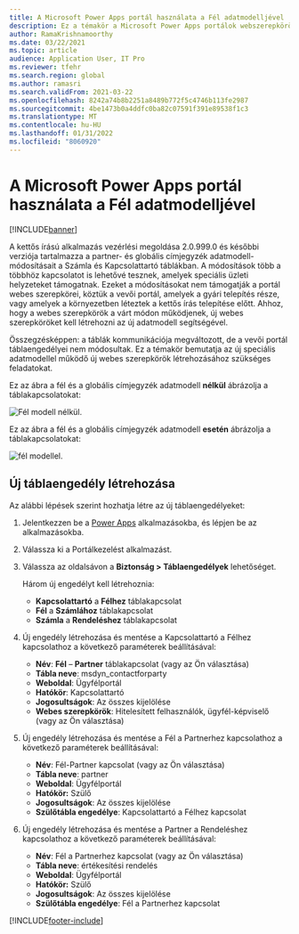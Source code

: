 ```yaml
---
title: A Microsoft Power Apps portál használata a Fél adatmodelljével
description: Ez a témakör a Microsoft Power Apps portálok webszerepkörök változásait írja le a fél adatmodell megjelenése miatt a kettős írásban.
author: RamaKrishnamoorthy
ms.date: 03/22/2021
ms.topic: article
audience: Application User, IT Pro
ms.reviewer: tfehr
ms.search.region: global
ms.author: ramasri
ms.search.validFrom: 2021-03-22
ms.openlocfilehash: 8242a74b8b2251a8489b772f5c4746b113fe2987
ms.sourcegitcommit: 4be1473b0a4ddfc0ba82c07591f391e89538f1c3
ms.translationtype: MT
ms.contentlocale: hu-HU
ms.lasthandoff: 01/31/2022
ms.locfileid: "8060920"
---
```

# <a name="using-microsoft-power-apps-portals-with-the-party-data-model"></a>A Microsoft Power Apps portál használata a Fél adatmodelljével

[!INCLUDE[banner](../../includes/banner.md)]



A kettős írású alkalmazás vezérlési megoldása 2.0.999.0 és későbbi verziója tartalmazza a partner- és globális címjegyzék adatmodell-módosításait a Számla és Kapcsolattartó táblákban. A módosítások több a többhöz kapcsolatot is lehetővé tesznek, amelyek speciális üzleti helyzeteket támogatnak. Ezeket a módosításokat nem támogatják a portál webes szerepkörei, köztük a vevői portál, amelyek a gyári telepítés része, vagy amelyek a környezetben léteztek a kettős írás telepítése előtt. Ahhoz, hogy a webes szerepkörök a várt módon működjenek, új webes szerepköröket kell létrehozni az új adatmodell segítségével. 

Összegzésképpen: a táblák kommunikációja megváltozott, de a vevői portál táblaengedélyei nem módosultak. Ez a témakör bemutatja az új speciális adatmodellel működő új webes szerepkörök létrehozásához szükséges feladatokat.

Ez az ábra a fél és a globális címjegyzék adatmodell **nélkül** ábrázolja a táblakapcsolatokat:

   ![Fél modell nélkül.](media/without-party-model.PNG)

Ez az ábra a fél és a globális címjegyzék adatmodell **esetén** ábrázolja a táblakapcsolatokat:

   ![fél modellel.](media/with-party-model.png)

## <a name="create-a-new-table-permission"></a>Új táblaengedély létrehozása

Az alábbi lépések szerint hozhatja létre az új táblaengedélyeket:

1. Jelentkezzen be a [Power Apps](https://make.powerapps.com) alkalmazásokba, és lépjen be az alkalmazásokba.
2. Válassza ki a Portálkezelést alkalmazást.
3. Válassza az oldalsávon a **Biztonság > Táblaengedélyek** lehetőséget.

    Három új engedélyt kell létrehoznia:

    + **Kapcsolattartó** a **Félhez** táblakapcsolat
    + **Fél** a **Számlához** táblakapcsolat
    + **Számla** a **Rendeléshez** táblakapcsolat

4. Új engedély létrehozása és mentése a Kapcsolattartó a Félhez kapcsolathoz a következő paraméterek beállításával:

    + **Név**: **Fél** – **Partner** táblakapcsolat (vagy az Ön választása)
    + **Tábla neve**: msdyn_contactforparty
    + **Weboldal**: Ügyfélportál
    + **Hatókör**: Kapcsolattartó
    + **Jogosultságok**: Az összes kijelölése
    + **Webes szerepkörök**: Hitelesített felhasználók, ügyfél-képviselő (vagy az Ön választása)

5. Új engedély létrehozása és mentése a Fél a Partnerhez kapcsolathoz a következő paraméterek beállításával:

    + **Név**: Fél-Partner kapcsolat (vagy az Ön választása)
    + **Tábla neve**: partner
    + **Weboldal**: Ügyfélportál
    + **Hatókör:** Szülő
    + **Jogosultságok**: Az összes kijelölése
    + **Szülőtábla engedélye**: Kapcsolattartó a Félhez kapcsolat

6. Új engedély létrehozása és mentése a Partner a Rendeléshez kapcsolathoz a következő paraméterek beállításával:

    + **Név**: Fél a Partnerhez kapcsolat (vagy az Ön választása)
    + **Tábla neve**: értékesítési rendelés
    + **Weboldal**: Ügyfélportál
    + **Hatókör:** Szülő
    + **Jogosultságok**: Az összes kijelölése
    + **Szülőtábla engedélye**: Fél a Partnerhez kapcsolat

[!INCLUDE[footer-include](../../../../includes/footer-banner.md)]
